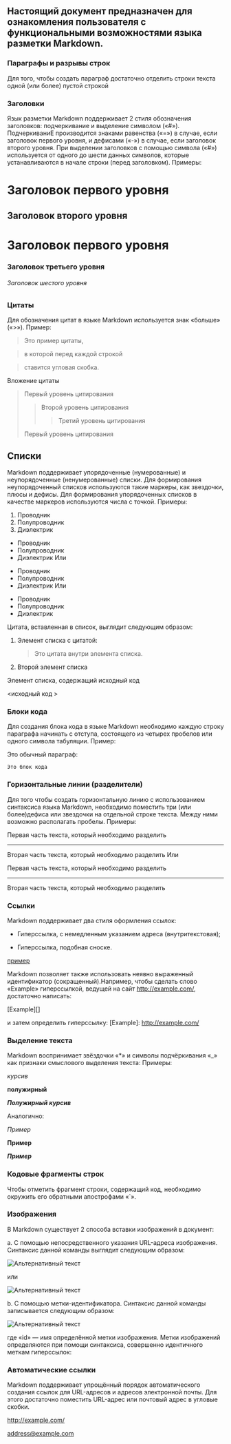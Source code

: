 ## Настоящий документ предназначен для ознакомления пользователя с функциональными возможностями языка разметки Markdown. 

### Параграфы и разрывы строк
Для того, чтобы создать параграф достаточно отделить строки текста одной (или более) пустой строкой

### Заголовки
Язык разметки Markdown поддерживает 2 стиля обозначения заголовков: подчеркивание и выделение символом («#»).
ПодчеркиваниЕ производится знаками равенства («=») в случае, если заголовок первого уровня, и дефисами («-») в случае, если заголовок второго уровня. 
При выделении заголовков с помощью символа («#») используется от одного до шести данных символов, которые устанавливаются в начале строки (перед заголовком). Примеры:
 
Заголовок первого уровня
========================
Заголовок второго уровня
-------------------------
#  Заголовок первого уровня
### Заголовок третьего уровня
###### Заголовок шестого уровня

### Цитаты
Для обозначения цитат в языке Markdown используется знак «больше» («>»). Пример:

>Это пример цитаты,

>в которой перед каждой строкой

>ставится угловая скобка.

Вложение цитаты
> Первый уровень цитирования
>> Второй уровень цитирования
>>> Третий уровень цитирования
>
>Первый уровень цитирования

## Списки
Markdown поддерживает упорядоченные (нумерованные) и неупорядоченные (ненумерованные) списки. Для формирования неупорядоченный списков используются такие маркеры, как звездочки, плюсы и дефисы. Для формирования упорядоченных списков в качестве маркеров используются числа с точкой. Примеры:
1.	Проводник
2.	Полупроводник
3.	Диэлектрик

* Проводник
* Полупроводник
* Диэлектрик
Или

- Проводник
- Полупроводник
- Диэлектрик
Или

+ Проводник
+ Полупроводник
+ Диэлектрик

Цитата, вставленная в список, выглядит следующим образом:

1. Элемент списка с цитатой:

    > Это цитата
    > внутри элемента списка.

 2. Второй элемент списка

 Элемент списка, содержащий исходный код

 <исходный код >

 ### Блоки кода
 Для создания блока кода в языке Markdown необходимо каждую строку параграфа начинать с отступа, состоящего из четырех пробелов или одного символа табуляции. Пример:

 Это обычный параграф:

    Это блок кода

### Горизонтальные линии (разделители)
Для того чтобы создать горизонтальную линию с использованием синтаксиса языка Markdown, необходимо поместить три (или более)дефиса или звездочки на отдельной строке текста. Между ними возможно располагать пробелы. Примеры:

Первая часть текста, который необходимо разделить
***
Вторая часть текста, который необходимо разделить
Или

Первая часть текста, который необходимо разделить

---

Вторая часть текста, который необходимо разделить

### Ссылки
Markdown поддерживает два стиля оформления ссылок:

* Гиперссылка, с немедленным указанием адреса (внутритекстовая);

* Гиперссылка, подобная сноске.

[пример](http://example.com/ "Необязательная подсказка")

Markdown позволяет также использовать неявно выраженный идентификатор (сокращенный).Например, чтобы сделать слово «Example» гиперссылкой, ведущей на сайт http://example.com/, достаточно написать:

[Example][]

и затем определить гиперссылку:
[Example]: http://example.com/

### Выделение текста
Markdown воспринимает звёздочки «*» и символы подчёркивания «_» как признаки смыслового выделения текста: Примеры:

*курсив* 

**полужирный**

***Полужирный курсив***

Аналогично:

_Пример_

__Пример__

___Пример___

### Кодовые фрагменты строк
Чтобы отметить фрагмент строки, содержащий код, необходимо окружить его обратными апострофами «`». 

### Изображения
В Markdown существует 2 способа вставки изображений в документ:

a. С помощью непосредственного указания URL-адреса изображения. Синтаксис данной команды выглядит следующим образом:

![Альтернативный текст](/путь/к/изображению.jpg)



или

![Альтернативный текст](/путь/к/изображению.jpg "Подсказка")

b. С помощью метки-идентификатора. Синтаксис данной команды записывается следующим образом:

![Альтернативный текст][id]

где «id» — имя определённой метки изображения. Метки изображений определяются при помощи синтаксиса, совершенно идентичного меткам гиперссылок:

[id]: путь/к/изображению "Необязательная подсказка"

### Автоматические ссылки
Markdown поддерживает упрощённый порядок автоматического создания ссылок для URL-адресов и адресов электронной почты. Для этого достаточно поместить URL-адрес или почтовый адрес в угловые скобки.

<http://example.com/>

<address@example.com>


